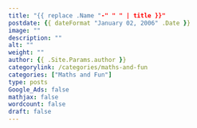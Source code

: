 ```yaml
---
title: "{{ replace .Name "-" " " | title }}"
postdate: {{ dateFormat "January 02, 2006" .Date }}
image: ""
description: ""
alt: ""
weight: ""
author: {{ .Site.Params.author }}
categorylink: /categories/maths-and-fun
categories: ["Maths and Fun"]
type: posts
Google_Ads: false
mathjax: false
wordcount: false
draft: false
---
```

